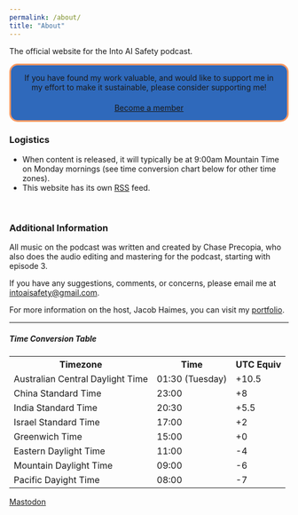 ```yaml
---
permalink: /about/
title: "About"
---
```

The official website for the Into AI Safety podcast.
<br>

<div style="text-align:center; background-color:#2f69bb; border-color:#FD9A63; border-width:3px; border-style:solid;  padding:1em; border-radius:15px">
If you have found my work valuable, and would like to support me in my effort to make it sustainable, please consider supporting me!<div style="line-height:3px"><br></div>
<br><a href="https://www.patreon.com/bePatron?u=35047259" target="_blank" rel="noreferrer noopener" class="btn btn--primary">Become a member</a>
</div>

### Logistics

- When content is released, it will typically be at 9:00am Mountain Time on Monday mornings (see time conversion chart below for other time zones).
- This website has its own <a href="https://into-ai-safety.github.io/feed.xml" target="_blank" rel="noreferrer noopener">RSS</a> feed.
<br>

### Additional Information

All music on the podcast was written and created by Chase Precopia, who also does the audio editing and mastering for the podcast, starting with episode 3.
<!-- 
The album cover image was generated with <a href="https://beta.dreamstudio.ai/dream" target="_blank" rel="noreferrer noopener">DreamStudio</a>. Once I have this podcast more established, I plan on contracting an artist to design a more permanent version. -->

If you have any suggestions, comments, or concerns, please email me at <intoaisafety@gmail.com>.

For more information on the host, Jacob Haimes, you can visit my <a href="https://jacob-haimes.github.io" target="_blank" rel="noreferrer noopener">portfolio</a>.

<hr>

##### Time Conversion Table

<!-- <table>
  <tr>
    <th>Timezone</th>
    <th>Time</th>
    <th>UTC Equiv</th>
  </tr>
  <tr>
    <td>Australian Central Daylight Time</td>
    <td>02:30 (Tuesday)</td>
    <td>+10.5</td>
  </tr>
  <tr>
    <td>China Standard Time</td>
    <td>00:00 (Tuesday)</td>
    <td>+8</td>
  </tr>
  <tr>
    <td>India Standard Time</td>
    <td>21:30</td>
    <td>+5.5</td>
  </tr>
  <tr>
    <td>Israel Standard Time</td>
    <td>18:00</td>
    <td>+2</td>
  </tr>
  <tr>
    <td>Greenwich Time</td>
    <td>16:00</td>
    <td>+0</td>
  </tr>
  <tr>
    <td>Eastern Standard Time</td>
    <td>11:00</td>
    <td>-5</td>
  </tr>
  <tr>
    <td>Mountain Standard Time</td>
    <td>09:00</td>
    <td>-7</td>
  </tr>
  <tr>
    <td>Pacific Standard Time</td>
    <td>08:00</td>
    <td>-8</td>
  </tr>
</table> -->

<table>
  <tr>
    <th>Timezone</th>
    <th>Time</th>
    <th>UTC Equiv</th>
  </tr>
  <tr>
    <td>Australian Central Daylight Time</td>
    <td>01:30 (Tuesday)</td>
    <td>+10.5</td>
  </tr>
  <tr>
    <td>China Standard Time</td>
    <td>23:00</td>
    <td>+8</td>
  </tr>
  <tr>
    <td>India Standard Time</td>
    <td>20:30</td>
    <td>+5.5</td>
  </tr>
  <tr>
    <td>Israel Standard Time</td>
    <td>17:00</td>
    <td>+2</td>
  </tr>
  <tr>
    <td>Greenwich Time</td>
    <td>15:00</td>
    <td>+0</td>
  </tr>
  <tr>
    <td>Eastern Daylight Time</td>
    <td>11:00</td>
    <td>-4</td>
  </tr>
  <tr>
    <td>Mountain Daylight Time</td>
    <td>09:00</td>
    <td>-6</td>
  </tr>
  <tr>
    <td>Pacific Dayight Time</td>
    <td>08:00</td>
    <td>-7</td>
  </tr>
</table>

<a rel="me" href="https://mastodon.social/@intoaisafety">Mastodon</a>